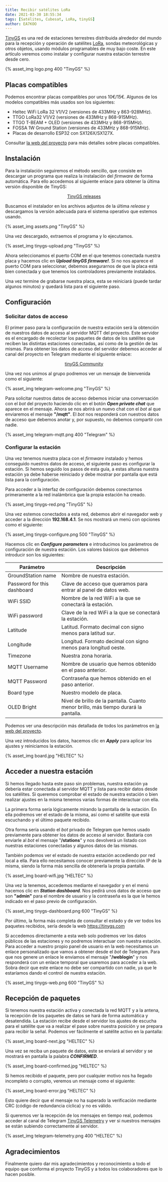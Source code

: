 ```yaml
---
title: Recibir satélites LoRa
date: 2021-03-30 18:55:34
tags: [Satélites, Cubesat, LoRa, tinyGS]
author: EA7KOO
---
```



[TinyGS](https://tinygs.com/) es una red de estaciones terrestres distribuida alrededor del mundo para la recepción y operación de satélites [LoRa](https://www.thethingsnetwork.org/community/santa-rosa/post/que-es-la-tecnologia-lora-y-por-que-es-importante-para-iot), sondas meteorológicas y otros objetos, usando módulos programables de muy bajo coste.
En este artículo veremos como instalar y configurar nuestra estación terrestre desde cero.

<!-- more -->

{% asset_img logo.png 400 "TinyGS" %}
## Placas compatibles

Podemos encontrar placas compatibles por unos 10€/15€. Algunos de los modelos compatibles más usados son los siguientes:

- Heltec WiFi LoRa 32 V1/V2 (versiones de 433MHz y 863-928MHz).
- TTGO LoRa32 V1/V2 (versiones de 433MHz y 868-915MHz).
- TTGO T-BEAM + OLED (versiones de 433MHz y 868-915MHz).
- FOSSA 1W Ground Station (versiones de 433MHz y 868-915MHz).
- Placas de desarrollo ESP32 con SX126X/SX127X.

Consultar [la web del proyecto](https://github.com/G4lile0/tinyGS/wiki/Ground-Station-configuration#current-available-boards) para más detalles sobre placas compatibles.

## Instalación

Para la instalación seguiremos el método sencillo, que consiste en descargar un programa que realiza la instalación del _firmware_ de forma automática. Para ello accedemos al siguiente enlace para obtener la última versión disponible de TinyGS:

[<center>TinyGS releases</center>](https://github.com/G4lile0/tinyGS/releases/)

Buscamos el instalador en los archivos adjuntos de la última _release_ y descargamos la versión adecuada para el sistema operativo que estemos usando.

{% asset_img assets.png "TinyGS" %}

Una vez descargado, extraemos el programa y lo ejecutamos.

{% asset_img tinygs-upload.png "TinyGS" %}

Ahora seleccionamos el puerto COM en el que tenemos conectada nuestra placa y hacemos clic en **_Upload tinyGS firmware!_**.
Si no nos aparece el puerto COM para seleccionar, debemos asegurarnos de que la placa está bien conectada y que tenemos los controladores previamente instalados.

Una vez termine de grabarse nuestra placa, esta se reiniciará (puede tardar algunos minutos) y quedará lista para el siguiente paso.
## Configuración

### Solicitar datos de acceso

El primer paso para la configuración de nuestra estación será la obtención de nuestros datos de acceso al servidor MQTT del proyecto. Este servidor es el encargado de recolectar los paquetes de datos de los satélites que reciben las distintas estaciones conectadas, así como de la  gestión de las mismas. Para obtener los datos de acceso del servidor debemos acceder al canal del proyecto en Telegram mediante el siguiente enlace:
[<center>tinyGS Community</center>](https://t.me/joinchat/DmYSElZahiJGwHX6jCzB3Q)

Una vez nos unimos al grupo podremos ver un mensaje de bienvenida como el siguiente:

{% asset_img telegram-welcome.png "TinyGS" %}

Para solicitar nuestros datos de acceso debemos iniciar una conversación con el _bot_ del proyecto haciendo clic en el botón **_Open private chat_** que aparece en el mensaje.
Ahora se nos abrirá un nuevo chat con el _bot_ al que enviaremos el mensaje **"/mqtt"**. El _bot_ nos responderá con nuestros datos de acceso que debemos anotar y, por supuesto, no debemos compartir con nadie.

{% asset_img telegram-mqtt.png 400 "Telegram" %}

### Configurar la estación

Una vez tenemos nuestra placa con el _firmware_ instalado y hemos conseguido nuestros datos de acceso, el siguiente paso es configurar la estación.
Si hemos seguido los pasos de esta guía, a estas alturas nuestra estación ya debe haberse reiniciado y debe mostrar por pantalla que está lista para la configuración.

Para acceder a la interfaz de configuración debemos conectarnos primeramente a la red inalámbrica que la propia estación ha creado.

{% asset_img tinygs-red.png "TinyGS" %}

Una vez estemos conectados a esta red, debemos abrir el navegador web y acceder a la dirección **192.168.4.1**. Se nos mostrará un menú con opciones como el siguiente:

{% asset_img tinygs-configure.png 500 "TinyGS" %}

Hacemos clic en **_Configure parameters_** e introducimos los parámetros de configuración de nuestra estación.
Los valores básicos que debemos introducir son los siguientes:

| Parámetro       | Descripción |
|-----------------|-------------|
| GroundStation name          | Nombre de nuestra estación. |
| Password for this dashboard | Clave de acceso que queramos para entrar al panel de datos web. |
| WiFi SSID                   | Nombre de la red WiFi a la que se conectará la estación. |
| WiFi password               | Clave de la red WiFi a la que se conectará la estación. |
| Latitude                    | Latitud. Formato decimal con signo menos para latitud sur.|
| Longitude                   | Longitud. Formato decimal con signo menos para longitud oeste.|
| Timezone                    | Nuestra zona horaria. |
| MQTT Username               | Nombre de usuario que hemos obtenido en el paso anterior. |
| MQTT Password               | Contraseña que hemos obtenido en el paso anterior. |
| Board type                  | Nuestro modelo de placa. |
| OLED Bright                 | Nivel de brillo de la pantalla. Cuanto menor brillo, más tiempo durará la pantalla. |

Podemos ver una descripción más detallada de todos los parámetros en [la web del proyecto](https://github.com/G4lile0/tinyGS/wiki/Ground-Station-configuration).

Una vez introducidos los datos, hacemos clic en **_Apply_** para aplicar los ajustes y reiniciamos la estación.

{% asset_img board.jpg "HELTEC" %}

## Acceder a nuestra estación

Si hemos llegado hasta este paso sin problemas, nuestra estación ya debería estar conectada al servidor MQTT y lista para recibir datos desde los satélites.
Si queremos comprobar el estado de nuestra estación o bien realizar ajustes en la misma tenemos varias formas de interactuar con ella.

La primera forma sería lógicamente mirando la pantalla de la estación. En ella podremos ver el estado de la misma, así como el satélite que está escuchando y el último paquete recibido.

Otra forma sería usando el _bot_ privado de Telegram que hemos usado previamente para obtener los datos de acceso al servidor.
Bastaría con enviarle al _bot_ el mensaje "**/stations**" y nos devolverá un listado con nuestras estaciones conectadas y algunos datos de las mismas.

También podemos ver el estado de nuestra estación accediendo por red local a ella. Para ello necesitamos conocer previamente la dirección IP de la misma, siendo la forma más sencilla de obtenerla la propia pantalla.

{% asset_img board-wifi.jpg "HELTEC" %}

Una vez la tenemos, accedemos mediante el navegador y en el menú hacemos clic en **_Station dashboard_**. Nos pedirá unos datos de acceso que son **"admin"** para el nombre de usuario y la contraseña es la que le hemos indicado en el paso previo de configuración.

{% asset_img tinygs-dashboard.png 600 "TinyGS" %}

Por último, la forma más completa de consultar el estado y de ver todos los paquetes recibidos, sería desde la web https://tinygs.com

Si accedemos directamente a esta web solo podremos ver los datos públicos de las estaciones y no podremos interactuar con nuestra estación. Para acceder a nuestro propio panel de usuario en la web necesitamos un enlace personalizado que vamos a obtener desde el _bot_ de Telegram. Para que nos genere un enlace le enviamos el mensaje "**/weblogin**" y nos responderá con un enlace temporal que usaremos para acceder a la web. Sobra decir que este enlace no debe ser compartido con nadie, ya que le estaríamos dando el control de nuestra estación.

{% asset_img tinygs-web.png 600 "TinyGS" %}

## Recepción de paquetes

Si tenemos nuestra estación activa y conectada la red MQTT y a la antena, la recepción de los paquetes de datos se hará de forma automática y desatendida. La estación recibe desde el servidor los ajustes de escucha para el satélite que va a realizar el pase sobre nuestra posición y se prepara para recibir la señal. Podemos ver fácilmente el satélite activo en la pantalla:

{% asset_img board-next.jpg "HELTEC" %}

Una vez se reciba un paquete de datos, este se enviará al servidor y se mostrará en pantalla la palabra **_CONFIRMED_**.

{% asset_img board-confirmed.jpg "HELTEC" %}

Si hemos recibido el paquete, pero por cualquier motivo nos ha llegado incompleto o corrupto, veremos un mensaje como el siguiente:

{% asset_img board-error.jpg "HELTEC" %}

Esto quiere decir que el mensaje no ha superado la verificación mediante CRC (código de redundancia cíclica) y no es válido.

Si queremos ver la recepción de los mensajes en tiempo real, podemos acceder al canal de Telegram [TinyGS Telemetry](https://t.me/tinyGS_Telemetry) y ver si nuestros mensajes se están subiendo correctamente al servidor.

{% asset_img telegram-telemetry.png 400 "HELTEC" %}

## Agradecimientos

Finalmente quiero dar mis agradecimientos y reconocimiento a todo el equipo que conforma el proyecto TinyGS y a todos los colaboradores que lo hacen posible.
